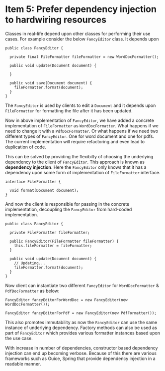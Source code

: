 # Item 5: Prefer dependency injection to hardwiring resources

Classes in real-life depend upon other classes for performing their use cases. For example consider the below `FancyEditor` class. It depends upon

```
public class FancyEditor {

  private final FileFormatter fileFormatter = new WordDocFormatter();
  
  public void update(Document document) {
    
  }
  
  public void save(Document document) {
    fileFormatter.format(document);
  }
}
```

The `FancyEditor` is used by clients to edit a `Document` and it depends upon `FileFormatter` for formatting the file after it has been updated. 

Now in above implementation of `FancyEditor`, we have added a concrete implementation of `FileFormatter` as `WordDocFormatter`. What happens if we need to change it with a `PdfDocFormatter`. Or what happens if we need two different types of `FancyEditor`. One for word document and one for pdfs. The current implementation will require refactoring and even lead to duplication of code.

This can be solved by providing the flexibilty of choosing the underlying dependency to the client of `FancyEditor`. This approach is known as **dependency injection**. Here the `FancyEditor` only knows that it has a dependency upon some form of implementation of `FileFormatter` interface.
```
interface FileFormatter {

  void format(Document document);
}
```

And now the client is responsible for passing in the concrete implementation, decoupling the `FancyEditor` from hard-coded implementation.
```
public class FancyEditor {

  private FileFormatter fileFormatter;

  public FancyEditor(FileFormatter fileFormatter) {
    this.fileFormatter = fileFormatter;
  }

  public void update(Document document) {
    // Updating...
    fileFormatter.format(document);
  }
}
```
Now client can instantiate two different `FancyEditor` for `WordDocFormatter` & `PdfDocFormatter` as below:
```
FancyEditor fancyEditorForWordDoc = new FancyEditor(new WordDocFormatter());

FancyEditor fancyEditorForPdf = new FancyEditor(new PdfFormatter());
```

This also promotes immutability as now the `FancyEditor` can use the same instance of underlying dependency. Factory methods can also be used as part of `FancyEditor` which provides various formatter instances based upon the use case.

With increase in number of dependencies, constructor based dependency injection can end up becoming verbose. Because of this there are various frameworks such as Guice, Spring that provide dependency injection in a readable manner.